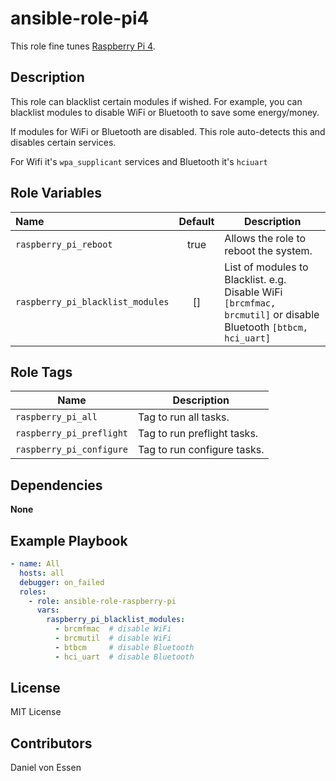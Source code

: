 # ansible-role-pi4

This role fine tunes [Raspberry Pi 4](https://www.raspberrypi.org/).

## Description

This role can blacklist certain modules if wished.
For example, you can blacklist modules to disable WiFi or Bluetooth to save some energy/money.

If modules for WiFi or Bluetooth are disabled. This role auto-detects this and disables certain services.

For Wifi it's `wpa_supplicant` services and Bluetooth it's `hciuart`

## Role Variables


| Name                             | Default | Description                                                                                                     |
| :------------------------------- | :-----: | --------------------------------------------------------------------------------------------------------------- |
| `raspberry_pi_reboot`            |  true   | Allows the role to reboot the system.                                                                           |
| `raspberry_pi_blacklist_modules` |   []    | List of modules to Blacklist. e.g. Disable WiFi `[brcmfmac, brcmutil]` or disable Bluetooth `[btbcm, hci_uart]` |

## Role Tags

| Name                     | Description                 |
| ------------------------ | --------------------------- |
| `raspberry_pi_all`       | Tag to run all tasks.       |
| `raspberry_pi_preflight` | Tag to run preflight tasks. |
| `raspberry_pi_configure` | Tag to run configure tasks. |

## Dependencies

**None**

## Example Playbook


```yaml
- name: All
  hosts: all
  debugger: on_failed
  roles:
    - role: ansible-role-raspberry-pi
      vars:
        raspberry_pi_blacklist_modules:
          - brcmfmac  # disable WiFi
          - brcmutil  # disable WiFi
          - btbcm     # disable Bluetooth
          - hci_uart  # disable Bluetooth
```

## License

MIT License

## Contributors

Daniel von Essen
